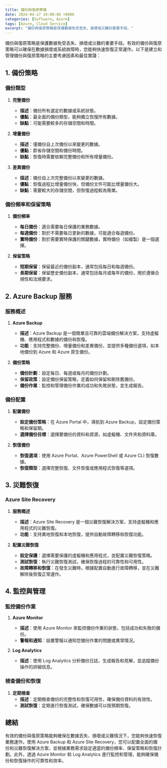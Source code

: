 ```yaml
---
title: 備份與復原策略
date: 2024-04-27 19:00:00 +0800
categories: [Software, Azure]
tags: [Azure, Cloud Service] 
excerpt: "備份與復原策略是保護數據免受丟失、損壞或災難的重要手段。"
---
```


備份與復原策略是保護數據免受丟失、損壞或災難的重要手段。有效的備份與復原策略可以確保在數據損壞或系統故障時，您能夠快速恢復正常運作。以下是建立和管理備份與復原策略的主要考慮因素和最佳實踐：

## **1. 備份策略**

### **備份類型**

1. **完整備份**
   - **描述**：備份所有選定的數據或系統狀態。
   - **優點**：最全面的備份類型，能夠獨立恢復所有數據。
   - **缺點**：可能需要較多的存儲空間和時間。

2. **增量備份**
   - **描述**：僅備份自上次備份以來變更的數據。
   - **優點**：節省存儲空間和備份時間。
   - **缺點**：恢復時需要依賴完整備份和所有增量備份。

3. **差異備份**
   - **描述**：備份自上次完整備份以來變更的數據。
   - **優點**：恢復過程比增量備份快，但備份文件可能比增量備份大。
   - **缺點**：需要較大的存儲空間，但恢復過程較為簡單。

### **備份頻率和保留策略**

1. **備份頻率**
   - **每日備份**：適合需要每日保護的業務數據。
   - **每週備份**：對於不需要每日更新的數據，可能適合每週備份。
   - **實時備份**：對於需要實時保護的關鍵數據，實時備份（如複製）是一個選擇。

2. **保留策略**
   - **短期保留**：保留最近的備份副本，通常包括每日和每週備份。
   - **長期保留**：保留歷史備份副本，通常包括每月或每年的備份，用於遵循合規性和法規要求。

## **2. Azure Backup 服務**

### **服務概述**

1. **Azure Backup**
   - **描述**：Azure Backup 是一個簡單且可靠的雲端備份解決方案，支持虛擬機、應用程式和數據的備份和恢復。
   - **功能**：支持完整備份、增量備份和差異備份，並提供多種備份選項，如本地備份到 Azure 和 Azure 原生備份。

2. **備份策略**
   - **備份計劃**：設定每日、每週或每月的備份計劃。
   - **保留政策**：設定備份保留策略，定義如何保留和刪除舊備份。
   - **備份作業**：監控和管理備份作業的成功和失敗狀態，並生成報告。

### **備份配置**

1. **配置備份**
   - **設定備份策略**：在 Azure Portal 中，導航到 Azure Backup，設定備份策略和保留期。
   - **選擇備份目標**：選擇要備份的資料和資源，如虛擬機、文件夾和資料庫。

2. **恢復備份**
   - **恢復選項**：使用 Azure Portal、Azure PowerShell 或 Azure CLI 恢復數據。
   - **恢復類型**：選擇完整恢復、文件恢復或應用程式恢復等選項。

## **3. 災難恢復**

### **Azure Site Recovery**

1. **服務概述**
   - **描述**：Azure Site Recovery 是一個災難恢復解決方案，支持虛擬機和應用程式的災難恢復。
   - **功能**：支持異地恢復和本地恢復，提供自動故障轉移和恢復功能。

2. **配置災難恢復**
   - **設定保護**：選擇需要保護的虛擬機和應用程式，並配置災難恢復策略。
   - **測試恢復**：執行災難恢復測試，確保恢復過程的可靠性和可用性。
   - **故障轉移和恢復**：在發生災難時，根據配置自動進行故障轉移，並在災難解除後恢復正常運作。

## **4. 監控與管理**

### **監控備份作業**

1. **Azure Monitor**
   - **描述**：使用 Azure Monitor 來監控備份作業的狀態，包括成功和失敗的備份。
   - **警報和通知**：設置警報以通知您備份作業的問題或異常情況。

2. **Log Analytics**
   - **描述**：使用 Log Analytics 分析備份日誌，生成報告和見解，並追蹤備份操作的詳細信息。

### **檢查備份和恢復**

1. **定期檢查**
   - **描述**：定期檢查備份的完整性和恢復可用性，確保備份資料的有效性。
   - **測試恢復**：定期進行恢復測試，確保數據可以按預期恢復。

## **總結**

有效的備份與復原策略能夠確保在數據丟失、損壞或災難情況下，您能夠快速恢復業務運作。使用 Azure Backup 和 Azure Site Recovery，您可以配置全面的備份和災難恢復解決方案，並根據業務需求設定適當的備份頻率、保留策略和恢復計劃。此外，透過 Azure Monitor 和 Log Analytics 進行監控和管理，能夠確保備份和恢復操作的可靠性和效率。

